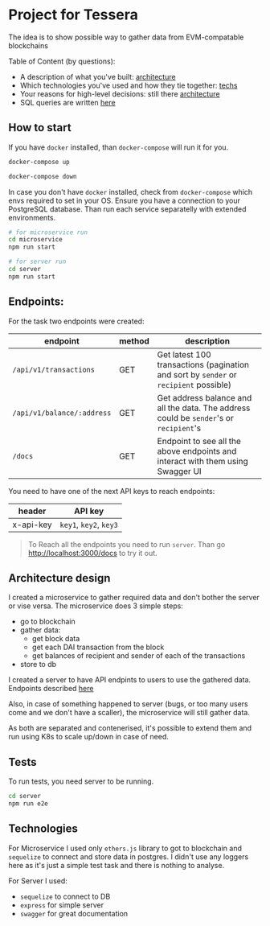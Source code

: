 # Project for Tessera

The idea is to show possible way to gather data from EVM-compatable blockchains

Table of Content (by questions):

- A description of what you've built: [architecture](#architecture-design)
- Which technologies you've used and how they tie together: [techs](#Technologies)
- Your reasons for high-level decisions: still there [architecture](#architecture-design)
- SQL queries are written [here](./request.sql)

## How to start

If you have `docker` installed, than `docker-compose` will run it for you.

```sh
docker-compose up

docker-compose down
```

In case you don't have `docker` installed, check from `docker-compose` which envs required to set in your OS.
Ensure you have a connection to your PostgreSQL database.
Than run each service separatelly with extended environments.

```sh
# for microservice run
cd microservice
npm run start

# for server run
cd server
npm run start
```

## Endpoints:

For the task two endpoints were created:

| endpoint                   | method | description                                                                            |
| -------------------------- | ------ | -------------------------------------------------------------------------------------- |
| `/api/v1/transactions`     | GET    | Get latest 100 transactions (pagination and sort by `sender` or `recipient` possible)  |
| `/api/v1/balance/:address` | GET    | Get address balance and all the data. The address could be `sender`'s or `recipient`'s |
| `/docs`                    | GET    | Endpoint to see all the above endpoints and interact with them using Swagger UI        |

You need to have one of the next API keys to reach endpoints:

| header    | API key                |
| --------- | ---------------------- |
| x-api-key | `key1`, `key2`, `key3` |

> To Reach all the endpoints you need to run `server`. Than go [http://localhost:3000/docs](http://localhost:3000/docs) to try it out.

## Architecture design

I created a microservice to gather required data and don't bother the server or vise versa. The microservice does 3 simple steps:

- go to blockchain
- gather data:
  - get block data
  - get each DAI transaction from the block
  - get balances of recipient and sender of each of the transactions
- store to db

I created a server to have API endpints to users to use the gathered data. Endpoints described [here](#endpoints)

Also, in case of something happened to server (bugs, or too many users come and we don't have a scaller), the microservice will still gather data.

As both are separated and contenerised, it's possible to extend them and run using K8s to scale up/down in case of need.

## Tests

To run tests, you need server to be running.

```sh
cd server
npm run e2e
```

## Technologies

For Microservice I used only `ethers.js` library to got to blockchain and `sequelize` to connect and store data in postgres. I didn't use any loggers here as it's just a simple test task and there is nothing to analyse.

For Server I used:

- `sequelize` to connect to DB
- `express` for simple server
- `swagger` for great documentation
